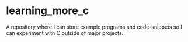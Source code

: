 # learning_more_c
A repository where I can store example programs and code-snippets so I can experiment with C outside of major projects. 
